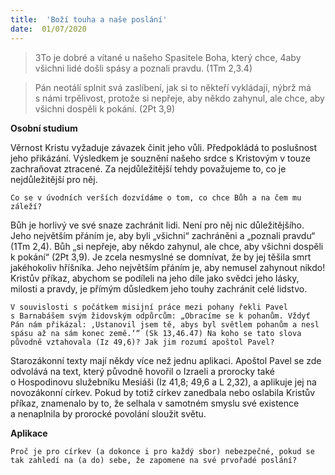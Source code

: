 ```yaml
---
title:  'Boží touha a naše poslání'
date:  01/07/2020
---
```


> <p></p>
> 3To je dobré a vítané u našeho Spasitele Boha, který chce, 4aby všichni lidé došli spásy a poznali pravdu. (1Tm 2,3.4)

> <p></p>
> Pán neotálí splnit svá zaslíbení, jak si to někteří vykládají, nýbrž má s námi trpělivost, protože si nepřeje, aby někdo zahynul, ale chce, aby všichni dospěli k pokání. (2Pt 3,9)

**Osobní studium**

Věrnost Kristu vyžaduje závazek činit jeho vůli. Předpokládá to poslušnost jeho přikázání. Výsledkem je souznění našeho srdce s Kristovým v touze zachraňovat ztracené. Za nejdůležitější tehdy považujeme to, co je nejdůležitější pro něj.

`Co se v úvodních verších dozvídáme o tom, co chce Bůh a na čem mu záleží?`

Bůh je horlivý ve své snaze zachránit lidi. Není pro něj nic důležitějšího. Jeho největším přáním je, aby byli „všichni“ zachráněni a „poznali pravdu“ (1Tm 2,4). Bůh „si nepřeje, aby někdo zahynul, ale chce, aby všichni dospěli k pokání“ (2Pt 3,9). Je zcela nesmyslné se domnívat, že by jej těšila smrt jakéhokoliv hříšníka. Jeho největším přáním je, aby nemusel zahynout nikdo! Kristův příkaz, abychom se podíleli na jeho díle jako svědci jeho lásky, milosti a pravdy, je přímým důsledkem jeho touhy zachránit celé lidstvo.

`V souvislosti s počátkem misijní práce mezi pohany řekli Pavel s Barnabášem svým židovským odpůrcům: „Obracíme se k pohanům. Vždyť Pán nám přikázal: ‚Ustanovil jsem tě, abys byl světlem pohanům a nesl spásu až na sám konec země.‘“ (Sk 13,46.47) Na koho se tato slova původně vztahovala (Iz 49,6)? Jak jim rozumí apoštol Pavel?`

Starozákonní texty mají někdy více než jednu aplikaci. Apoštol Pavel se zde odvolává na text, který původně hovořil o Izraeli a prorocky také o Hospodinovu služebníku Mesiáši (Iz 41,8; 49,6 a L 2,32), a aplikuje jej na novozákonní církev. Pokud by totiž církev zanedbala nebo oslabila Kristův příkaz, znamenalo by to, že selhala v samotném smyslu své existence a nenaplnila by pro­rocké povolání sloužit světu.

**Aplikace**

`Proč je pro církev (a dokonce i pro každý sbor) nebezpečné, pokud se tak zahledí na (a do) sebe, že zapomene na své prvořadé poslání?`